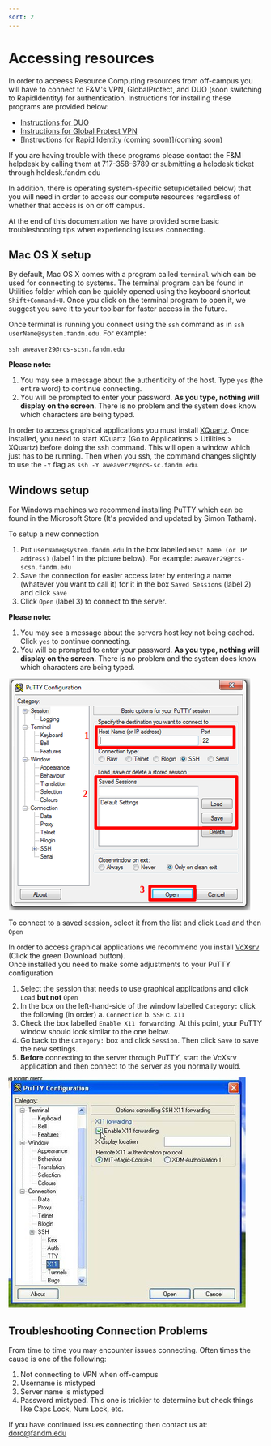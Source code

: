 ```yaml
---
sort: 2
---
```


# Accessing resources

In order to acceess Resource Computing resources from off-campus you will have to connect to F&M's VPN, GlobalProtect, and DUO (soon switching to RapidIdentity) for authentication. Instructions for installing these programs are provided below:

- [Instructions for DUO](https://docs.google.com/document/d/1xZ3xIFEj_16zujJMGEPaSxO1-fAb2kbC25WxY7kP1jE/edit?usp=sharing)
- [Instructions for Global Protect VPN](https://docs.google.com/document/d/19nF8gaVCl8_c18pC95X19LQVZnGr3eLAkGlDcnsVV3c/edit?usp=sharing)
- [Instructions for Rapid Identity (coming soon)](coming soon)

If you are having trouble with these programs please contact the F&M helpdesk by calling them at 717-358-6789 or submitting a helpdesk ticket through heldesk.fandm.edu

In addition, there is operating system-specific setup(detailed below) that you will need in order to access our compute resources regardless of whether that access is on or off campus.

At the end of this documentation we have provided some basic troubleshooting tips when experiencing issues connecting.

## Mac OS X setup

By default, Mac OS X comes with a program called `terminal` which can be used for connecting to systems.  The terminal program can be found in  Utilities folder which can be quickly opened using the keyboard shortcut `Shift+Command+U`.  Once you click on the terminal program to open it, we suggest you save it to your toolbar for faster access in the future.

Once terminal is running you connect using the `ssh` command as in `ssh userName@system.fandm.edu`.  For example:

`ssh aweaver29@rcs-scsn.fandm.edu`  

**Please note:** 
1. You may see a message about the authenticity of the host.  Type `yes` (the entire word) to continue connecting.
2. You will be prompted to enter your password.  **As you type, nothing will display on the screen**.  There is no problem and the system does know which characters are being typed.

In order to access graphical applications you must install [XQuartz](https://www.xquartz.org/).  Once installed, you need to start XQuartz (Go to Applications > Utilities > XQuartz) before doing the ssh command.  This will open a window which just has to be running.  Then when you ssh, the command changes slightly to use the `-Y` flag as `ssh -Y aweaver29@rcs-sc.fandm.edu`.

## Windows setup

For Windows machines we recommend installing PuTTY which can be found in the Microsoft Store (It's provided and updated by Simon Tatham).

To setup a new connection

1. Put `userName@system.fandm.edu` in the box labelled `Host Name (or IP address)` (label 1 in the picture below).  For example: `aweaver29@rcs-scsn.fandm.edu`
2. Save the connection for easier access later by entering a name (whatever you want to call it) for it in the box `Saved Sessions` (label 2)  and click `Save`
3. Click `Open` (label 3) to connect to the server.  

**Please note:** 
1. You may see a message about the servers host key not being cached.  Click `yes` to continue connecting.
2. You will be prompted to enter your password.  **As you type, nothing will display on the screen**.  There is no problem and the system does know which characters are being typed.

![PuTTY connection window](putty.png)

To connect to a saved session, select it from the list and click `Load` and then `Open`

In order to access graphical applications we recommend you install [VcXsrv](https://sourceforge.net/projects/vcxsrv/) (Click the green Download button).  
Once installed you need to make some adjustments to your PuTTY configuration

1. Select the session that needs to use graphical applications and click `Load` **but not** `Open`
2. In the box on the left-hand-side of the window labelled `Category:` click the following (in order)
    a. `Connection`
    b. `SSH`
    c. `X11`
3. Check the box labelled `Enable X11 forwarding`.  At this point, your PuTTY window should look similar to the one below.
4. Go back to the `Category:` box and click `Session`.  Then click `Save` to save the new settings.
5. **Before** connecting to the server through PuTTY, start the VcXsrv application and then connect to the server as you normally would.

![PuTTY X11 forwarding](puttyX11.jpg)

## Troubleshooting Connection Problems

From time to time you may encounter issues connecting.  Often times the cause is one of the following:

1. Not  connecting to VPN when off-campus
2. Username is mistyped
3. Server name is mistyped
4. Password mistyped.  This one is trickier to determine but check things like Caps Lock, Num Lock, etc.

If you have continued issues connecting then contact us at: dorc@fandm.edu